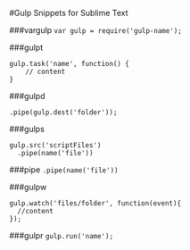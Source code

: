 #Gulp Snippets for Sublime Text

###vargulp
`var gulp = require('gulp-name');`

###gulpt
```
gulp.task('name', function() {
    // content
}
```

###gulpd
```
.pipe(gulp.dest('folder'));
```

###gulps
```
gulp.src('scriptFiles')
  .pipe(name('file'))
```

###pipe
`.pipe(name('file'))`

###gulpw
```
gulp.watch('files/folder', function(event){
  //content
});
```

###gulpr
`gulp.run('name');`
